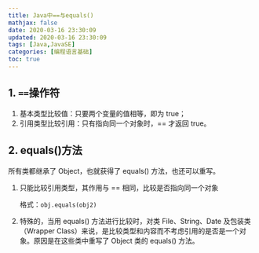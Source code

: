 ```yaml
---
title: Java中==与equals()
mathjax: false
date: 2020-03-16 23:30:09
updated: 2020-03-16 23:30:09
tags: [Java,JavaSE]
categories: [编程语言基础]
toc: true
---
```


## 1. `==`操作符

1. 基本类型比较值：只要两个变量的值相等，即为 true；
2. 引用类型比较引用：只有指向同一个对象时，== 才返回 true。

## 2. equals()方法

所有类都继承了 Object，也就获得了  equals() 方法，也还可以重写。

1. 只能比较引用类型，其作用与 == 相同，比较是否指向同一个对象

    格式：`obj.equals(obj2)`

2. 特殊的，当用 equals() 方法进行比较时，对类 File、String、Date 及包装类（Wrapper Class）来说，是比较类型和内容而不考虑引用的是否是一个对象。原因是在这些类中重写了 Object 类的 equals() 方法。

<!--more-->
